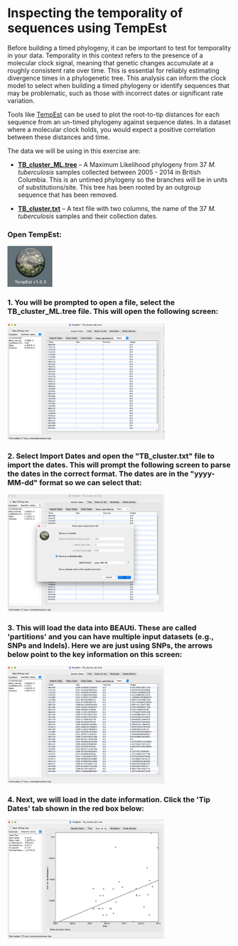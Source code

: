 # Inspecting the temporality of sequences using TempEst

Before building a timed phylogeny, it can be important to test for temporality in your data. Temporality in this context refers to the presence of a molecular clock signal, meaning that genetic changes accumulate at a roughly consistent rate over time. This is essential for reliably estimating divergence times in a phylogenetic tree. This analysis can inform the clock model to select when building a timed phylogeny or identify sequences that may be problematic, such as those with incorrect dates or significant rate variation.

Tools like [TempEst](http://tree.bio.ed.ac.uk/software/tempest/) can be used to plot the root-to-tip distances for each sequence from an un-timed phylogeny against sequence dates. In a dataset where a molecular clock holds, you would expect a positive correlation between these distances and time.

The data we will be using in this exercise are:

- [**TB_cluster_ML.tree**](https://drive.google.com/uc?export=download&id=1FRyfCeEqqIPoRLB81JJYyBomqORJG7fS) – A Maximum Likelihood phylogeny from 37 _M. tuberculosis_ samples collected between 2005 - 2014 in British Columbia. This is an untimed phylogeny so the branches will be in units of substitutions/site. This tree has been rooted by an outgroup sequence that has been removed.

- [**TB_cluster.txt**](https://drive.google.com/uc?export=download&id=1kR8uE2pmGGBsH5UbxPdhvnkQJNPLe78I) – A text file with two columns, the name of the 37 _M. tuberculosis_ samples and their collection dates.


### Open TempEst:

<img src="Pictures/TempEst6.jpeg" alt="Description1" width="20%"/>

<br>

### 1. You will be prompted to open a file, select the TB_cluster_ML.tree file. This will open the following screen:

<img src="Pictures/TempEst1.jpeg" alt="Description1" width="70%"/>

<br>   

### 2. Select Import Dates and open the "TB_cluster.txt" file to import the dates. This will prompt the following screen to parse the dates in the correct format. The dates are in the "yyyy-MM-dd" format so we can select that:

<img src="Pictures/TempEst2.jpeg" alt="Description1" width="70%"/>

<br>

### 3. This will load the data into BEAUti. These are called 'partitions' and you can have multiple input datasets (e.g., SNPs and Indels). Here we are just using SNPs, the arrows below point to the key information on this screen:

<img src="Pictures/TempEst3.jpeg" alt="Description1" width="70%"/>

<br>

### 4. Next, we will load in the date information. Click the 'Tip Dates' tab shown in the red box below:

<img src="Pictures/TempEst4.jpeg" alt="Description1" width="70%"/>

<br>


